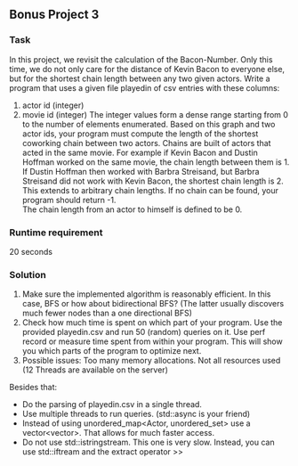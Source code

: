 ## Bonus Project 3
### Task
In this project, we revisit the calculation of the Bacon-Number.  Only this time, we
do not only care for the distance of Kevin Bacon to everyone else,  but for the shortest
chain length between any two given actors.
Write a program that uses a given file playedin of csv entries with these columns:
1.  actor id (integer)
2.  movie id (integer)
The integer values form a dense range starting from 0 to the number of elements enumerated.
Based  on  this  graph  and  two  actor  ids,  your  program  must  compute  the  length  of  the
shortest coworking chain between two actors.  Chains are built of actors that acted in the
same movie.  For example if Kevin Bacon and Dustin Hoffman worked on the same movie,
the chain length between them is 1.  If Dustin Hoffman then worked with Barbra Streisand,
but Barbra Streisand did not work with Kevin Bacon, the shortest chain length is 2.  This
extends to arbitrary chain lengths.  If no chain can be found, your program should return -1.  
The chain length from an actor to himself is defined to be 0.
### Runtime requirement
20 seconds

### Solution 
1.  Make sure the implemented algorithm is reasonably efficient. In this case, BFS or how about bidirectional BFS? (The latter usually discovers much fewer nodes than a one directional BFS)
2.  Check how much time is spent on which part of your program. Use the provided playedin.csv and run 50 (random) queries on it. Use perf record or measure time spent from within your program. This will show you which parts of the program to optimize next.
3.  Possible issues: Too many memory allocations. Not all resources used (12 Threads are available on the server)

Besides that:
- Do the parsing of playedin.csv in a single thread.
- Use multiple threads to run queries. (std::async is your friend)
- Instead of using unordered_map<Actor, unordered_set<Movie>> use a vector<vector<Movie>>. That allows for much faster access.
- Do not use std::istringstream. This one is very slow. Instead, you can use std::iftream and the extract operator >>
